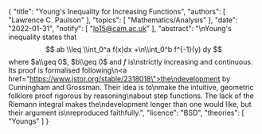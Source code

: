 {
    "title": "Young's Inequality for Increasing Functions",
    "authors": [
        "Lawrence C. Paulson"
    ],
    "topics": [
        "Mathematics/Analysis"
    ],
    "date": "2022-01-31",
    "notify": [
        "lp15@cam.ac.uk"
    ],
    "abstract": "\nYoung's inequality states that $$ ab \\leq \\int_0^a f(x)dx +\n\\int_0^b f^{-1}(y) dy $$ where $a\\geq 0$, $b\\geq 0$ and $f$ is\nstrictly increasing and continuous. Its proof is formalised following\n<a href=\"https://www.jstor.org/stable/2318018\">the\ndevelopment</a> by Cunningham and Grossman. Their idea is to\nmake the intuitive, geometric folklore proof rigorous by reasoning\nabout step functions. The lack of the Riemann integral makes the\ndevelopment longer than one would like, but their argument is\nreproduced faithfully.",
    "licence": "BSD",
    "theories": [
        "Youngs"
    ]
}